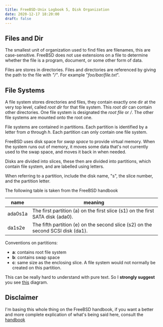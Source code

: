 ```yaml
---
title: FreeBSD-Unix Logbook 5, Disk Organization
date: 2020-12-17 18:20:00
draft: false
---
```

## Files and Dir

The smallest unit of organization used to find files are filenames, this are
case-sensitive. FreeBSD does not use extensions on a file to determine
whether the file is a program, document, or some other form of data.

Files are stores in directories. Files and directories are referenced by
giving the path to the file with _"/"_. For example "_foo/bar/file.txt_".

## File Systems

A file system stores directories and files, they contain exactly one dir
at the very top level, called _root dir_ for that file system.
This _root dir_ can contain other directories. One file system is designated
the _root file_ or _/_. The other file systems are mounted onto the root one.

File systems are contained in partitions. Each partition is identified by a
letter from _a_ through _h_. Each partition can only contain one file
system.

FreeBSD uses disk space for _swap space_ to provide virtual memory. When the
system runs out of memory, it moves some data that's not currently used to
the swap space, and moves it back in when needed.

Disks are divided into slices, these then are divided into partitions, which
contain file system, and are labelled using letters.

When referring to a partition, include the disk name, "s", the slice
number, and the partition letter.

The following table is taken from the FreeBSD handbook


| name    | meaning                                                                         |
|---------|---------------------------------------------------------------------------------|
| ada0s1a | The first partition (a) on the first slice (s1) on the first SATA disk (ada0).  |
| da1s2e  | The fifth partition (e) on the second slice (s2) on the second SCSI disk (da1). |


Conventions on partitions:
* **a**: contains root file system
* **b**: contains swap space
* **c**: same size as the enclosing slice. A file system would not normally be
created on this partition.

This can be really hard to understand with pure text. So I **strongly
suggest** you see [this][concept] diagram.

## Disclaimer
I'm basing this whole thing on the FreeBSD handbook, if you want a better and
more complete explication of what's being said here, consult the [handbook][hb]

[concept]: https://www.freebsd.org/doc/en_US.ISO8859-1/books/handbook/disk-organization.html#basics-concept-disk-model
[hb]: https://www.freebsd.org/doc/en_US.ISO8859-1/books/handbook/users-synopsis.html

